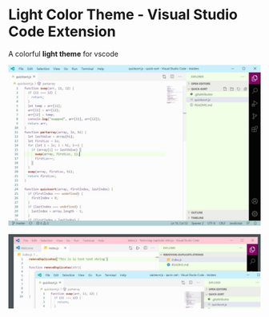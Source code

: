 # Light Color Theme - Visual Studio Code Extension

A colorful **light theme** for vscode

![](https://github.com/olga-f/light-color-theme/blob/master/images/capture.JPG)

![](https://github.com/olga-f/light-color-theme/blob/master/images/screen.jpg)
